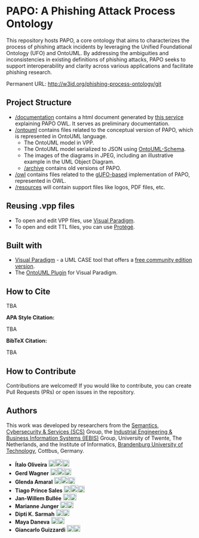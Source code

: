# PAPO: A Phishing Attack Process Ontology



This repository hosts PAPO, a core ontology that aims to characterizes the process of phishing attack incidents by leveraging the Unified Foundational Ontology (UFO) and OntoUML. By addressing the ambiguities and inconsistencies in existing definitions of phishing attacks, PAPO seeks to support interoperability and clarity across various applications and facilitate phishing research.


<!-- <p align="center">
  <img src="https://raw.githubusercontent.com/pedropaulofb/resiliont/main/resources/logos/resiliont-logo-06.png" alt="Logo" style="width:500px">
</p> -->


<!-- The work described in this repository is presented in the academic paper [**"Ontological Foundations of Resilience"**](https://raw.githubusercontent.com/pedropaulofb/resiliont/main/resources/Ontological%20Foundations%20of%20Resilience.pdf), which can be downloaded from the link. -->

Permanent URL: http://w3id.org/phishing-process-ontology/git

## Project Structure


* [/documentation](/documentation) contains a html document generated by [this service](https://gufo2html.netlify.app/) explaining PAPO OWL. It serves as preliminary documentation.
* [/ontouml](/ontouml) contains files related to the conceptual version of PAPO, which is represented in OntoUML language.
  * The OntoUML model in VPP.
  * The OntoUML model serialized to JSON using [OntoUML-Schema](https://w3id.org/ontouml/schema).
  * The images of the diagrams in JPEG, including an illustrative example in the UML Object Diagram.
  * [/archive](/archive) contains old versions of PAPO.
* [/owl](/owl) contains files related to the [gUFO-based](https://nemo-ufes.github.io/gufo/) implementation of PAPO, represented in OWL.
* [/resources](/resources) will contain support files like logos, PDF files, etc.

## Reusing .vpp files

* To open and edit VPP files, use [Visual Paradigm](https://www.visual-paradigm.com).
* To open and edit TTL files, you can use [Protégé](https://protege.stanford.edu/).

## Built with

* [Visual Paradigm](https://www.visual-paradigm.com) - a UML CASE tool that offers a [free community edition version](https://www.visual-paradigm.com/download/community.jsp).
* The [OntoUML Plugin](https://github.com/OntoUML/ontouml-vp-plugin) for Visual Paradigm.



## How to Cite

TBA

<!-- If you use this work in your research, please cite it as follows: -->

**APA Style Citation:**

TBA

<!-- Barcelos, P. P. F., Calhau, R. F., Oliveira, Í., Sales, T. P., Gailly, F., Poels, G., & Guizzardi, G. (2024). *Ontological foundations of resilience*. In *Proceedings of the 43rd International Conference on Conceptual Modeling: Conceptual Modeling, AI, and Beyond* (ER 2024). Pittsburgh, Pennsylvania, USA, October 28-31. -->

**BibTeX Citation:**

TBA

<!-- ```bibtex
@inproceedings{barcelos2024ontological,
title={Ontological foundations of resilience},
author={Barcelos, Pedro Paulo F. and Calhau, Rodrigo F. and Oliveira, Ítalo and Sales, Tiago Prince and Gailly, Frederik and Poels, Geert and Guizzardi, Giancarlo},
booktitle={Proceedings of the 43rd International Conference on Conceptual Modeling: Conceptual Modeling, AI, and Beyond (ER 2024)},
year={2024},
address={Pittsburgh, Pennsylvania, USA},
month={October 28-31}
}
``` -->

<!-- You can download the full paper [here](https://raw.githubusercontent.com/pedropaulofb/resiliont/main/resources/Ontological%20Foundations%20of%20Resilience.pdf). -->

## How to Contribute

Contributions are welcomed! If you would like to contribute, you can create Pull Requests (PRs) or open issues in the repository.

## Authors

This work was developed by researchers from the [Semantics, Cybersecurity & Services (SCS)](https://www.utwente.nl/en/eemcs/scs/) Group, the [Industrial Engineering & Business Information Systems (IEBIS)](https://www.utwente.nl/en/bms/iebis/) Group, University of Twente, The Netherlands, and the Institute of Informatics, [Brandenburg University of Technology](https://www.b-tu.de/en/), Cottbus, Germany.

- **Ítalo Oliveira** <a href="https://orcid.org/0000-0002-2384-3081"><img src="https://upload.wikimedia.org/wikipedia/commons/0/06/ORCID_iD.svg" alt="ORCID" width="18"/></a><a href="https://github.com/italojsoliveira"><img src="https://github.githubassets.com/images/modules/logos_page/GitHub-Mark.png" alt="GitHub" width="20"/></a><a href="https://www.linkedin.com/in/%C3%ADtalo-oliveira-800923162/"><img src="https://upload.wikimedia.org/wikipedia/commons/c/ca/LinkedIn_logo_initials.png" alt="LinkedIn" width="18"/></a>
- **Gerd Wagner** <a href="https://orcid.org/0000-0003-3049-8885"><img src="https://upload.wikimedia.org/wikipedia/commons/0/06/ORCID_iD.svg" alt="ORCID" width="18"/></a><a href="https://github.com/gwagner57"><img src="https://github.githubassets.com/images/modules/logos_page/GitHub-Mark.png" alt="GitHub" width="20"/></a><a href="https://www.linkedin.com/in/gerdwagner/"><img src="https://upload.wikimedia.org/wikipedia/commons/c/ca/LinkedIn_logo_initials.png" alt="LinkedIn" width="18"/></a>
- **Glenda Amaral** <a href="https://orcid.org/0000-0003-0460-2271"><img src="https://upload.wikimedia.org/wikipedia/commons/0/06/ORCID_iD.svg" alt="ORCID" width="18"/></a><a href="https://github.com/glendacma"><img src="https://github.githubassets.com/images/modules/logos_page/GitHub-Mark.png" alt="GitHub" width="20"/></a><a href="https://www.linkedin.com/in/glenda-amaral-635b22161/"><img src="https://upload.wikimedia.org/wikipedia/commons/c/ca/LinkedIn_logo_initials.png" alt="LinkedIn" width="18"/></a>
- **Tiago Prince Sales** <a href="https://orcid.org/0000-0002-5385-5761"><img src="https://upload.wikimedia.org/wikipedia/commons/0/06/ORCID_iD.svg" alt="ORCID" width="18"/></a><a href="https://github.com/tgoprince"><img src="https://github.githubassets.com/images/modules/logos_page/GitHub-Mark.png" alt="GitHub" width="20"/></a><a href="https://www.linkedin.com/in/tiago-sales/"><img src="https://upload.wikimedia.org/wikipedia/commons/c/ca/LinkedIn_logo_initials.png" alt="LinkedIn" width="18"/></a>
- **Jan-Willem Bullée** <a href="https://orcid.org/0000-0003-0067-6863"><img src="https://upload.wikimedia.org/wikipedia/commons/0/06/ORCID_iD.svg" alt="ORCID" width="18"/></a><a href="https://www.linkedin.com/in/jan-willem-bull%C3%A9e-8712439/"><img src="https://upload.wikimedia.org/wikipedia/commons/c/ca/LinkedIn_logo_initials.png" alt="LinkedIn" width="18"/></a>
- **Marianne Junger** <a href="https://orcid.org/0000-0002-9515-9860"><img src="https://upload.wikimedia.org/wikipedia/commons/0/06/ORCID_iD.svg" alt="ORCID" width="18"/></a><a href="https://www.linkedin.com/in/marianne-junger-b1071812/"><img src="https://upload.wikimedia.org/wikipedia/commons/c/ca/LinkedIn_logo_initials.png" alt="LinkedIn" width="18"/></a>
- **Dipti K. Sarmah** <a href="https://orcid.org/0000-0002-0802-4280"><img src="https://upload.wikimedia.org/wikipedia/commons/0/06/ORCID_iD.svg" alt="ORCID" width="18"/></a><a href="https://www.linkedin.com/in/dipti-kapoor-sarmah-96358a153/"><img src="https://upload.wikimedia.org/wikipedia/commons/c/ca/LinkedIn_logo_initials.png" alt="LinkedIn" width="18"/></a>
- **Maya Daneva** <a href="https://orcid.org/0000-0001-7359-8013"><img src="https://upload.wikimedia.org/wikipedia/commons/0/06/ORCID_iD.svg" alt="ORCID" width="18"/></a><a href="https://www.linkedin.com/in/mayadaneva/"><img src="https://upload.wikimedia.org/wikipedia/commons/c/ca/LinkedIn_logo_initials.png" alt="LinkedIn" width="18"/></a>
- **Giancarlo Guizzardi** <a href="https://orcid.org/0000-0002-3452-553X"><img src="https://upload.wikimedia.org/wikipedia/commons/0/06/ORCID_iD.svg" alt="ORCID" width="18"/></a><a href="https://www.linkedin.com/in/giancarlo-guizzardi/"><img src="https://upload.wikimedia.org/wikipedia/commons/c/ca/LinkedIn_logo_initials.png" alt="LinkedIn" width="18"/></a>
